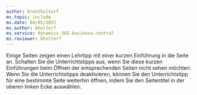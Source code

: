 ```yaml
---
author: brentholtorf
ms.topic: include
ms.date: 04/01/2021
ms.author: bholtorf
ms.service: dynamics-365-business-central
ms.reviewer: bholtorf
---
```

Einige Seiten zeigen einen Lehrtipp mit einer kurzen Einführung in die Seite an. Schalten Sie die Unterrichtstipps aus, wenn Sie diese kurzen Einführungen beim Öffnen der entsprechenden Seiten nicht sehen möchten. Wenn Sie die Unterrichtstipps deaktivieren, können Sie den Unterrichtstipp für eine bestimmte Seite weiterhin öffnen, indem Sie den Seitentitel in der oberen linken Ecke auswählen.  
